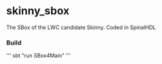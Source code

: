 # skinny_sbox
The SBox of the LWC candidate Skinny. Coded in SpinalHDL

### Build
'''
sbt "run SBox4Main"
'''
